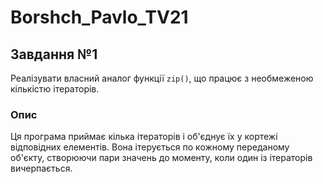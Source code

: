 # Borshch_Pavlo_TV21

## Завдання №1  
Реалізувати власний аналог функції `zip()`, що працює з необмеженою кількістю ітераторів.

### Опис  
Ця програма приймає кілька ітераторів і об'єднує їх у кортежі відповідних елементів. Вона ітерується по кожному переданому об'єкту, створюючи пари значень до моменту, коли один із ітераторів вичерпається.
